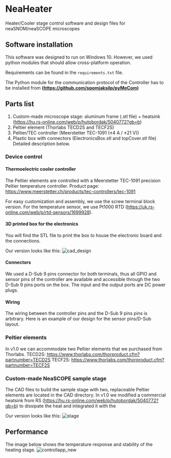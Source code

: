 # NeaHeater
Heater/Cooler stage control software and design files for neaSNOM/neaSCOPE microscopes

## Software installation

This software was designed to run on Windows 10. However, we used python modules that should allow cross-platform 
operation. 

Requirements can be found in the `requirements.txt` file.

The Python module for the communication protocol of the Controller has to be installed from **(https://github.com/spomjaksilp/pyMeCom)**

## Parts list
1. Custom-made microscope stage: aluminum frame (.stl file) + heatsink (https://hu.rs-online.com/web/p/hutobordak/5040772?gb=b)
2. Peltier element (Thorlabs TECD2S and TECF2S)
3. Peltier/TEC controller (Meerstetter TEC-1091 (±4 A / ±21 V))
4. Plastic box with connectors (ElectronicsBox.stl and topCover.stl file)
Detailed description below.

### Device control
#### Thermoelectric cooler controller
The Peltier elements are controlled with a Meerstetter TEC-1091 precision Peltier temperature controller. Product page: https://www.meerstetter.ch/products/tec-controllers/tec-1091

For easy customization and assembly, we use the screw terminal block version. For the temperature sensor, we use Pt1000 RTD (https://uk.rs-online.com/web/p/rtd-sensors/1699928). 

#### 3D printed box for the electronics
You will find the STL file to print the box to house the electronic board and the connections. 

Our version looks like this:
![cad_design](https://github.com/ngergihun/NeaHeater/assets/46405959/dd47e703-56ea-4ad6-a807-685409c23fa3)

#### Connectors
We used a D-Sub 9 pins connector for both terminals, thus all GPIO and sensor pins of the controller are available and accessible through the two D-Sub 9 pins ports on the box. The input and the output ports are DC power plugs.

#### Wiring
The wiring between the controller pins and the D-Sub 9 pins pins is arbitrary. Here is an example of our design for the sensor pins/D-Sub layout.

### Peltier elements
In v1.0 we can accommodate two Peltier elements that we purchased from Thorlabs.
TECD2S: https://www.thorlabs.com/thorproduct.cfm?partnumber=TECD2S
TECF2S: https://www.thorlabs.com/thorproduct.cfm?partnumber=TECF2S

### Custom-made NeaSCOPE sample stage
The CAD files to build the sample stage with two, replaceable Peltier elements are located in the CAD directory. 
In v1.0 we modified a commercial heatsink from RS (https://hu.rs-online.com/web/p/hutobordak/5040772?gb=b) to dissipate the heat and integrated it with the 

Our version looks like this:
![stage](https://github.com/ngergihun/NeaHeater/assets/46405959/93833f7a-51d5-4ff5-b715-353395c67578)

## Performance

The image below shows the temperature response and stability of the heating stage.
![controllapp_new](https://github.com/ngergihun/NeaHeater/assets/46405959/006a6c4e-7ad7-4370-bae9-1befce0d38d5)
